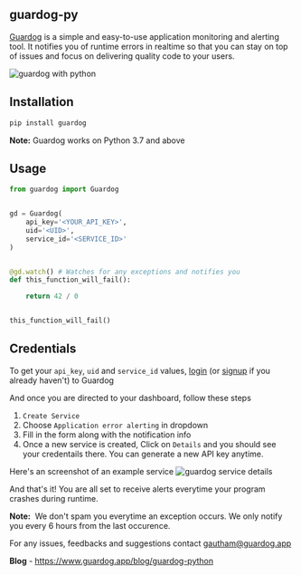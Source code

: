 ## guardog-py
[Guardog](https://guardog.app) is a simple and easy-to-use application monitoring and alerting tool. It notifies you of runtime errors in realtime so that you can stay on top of issues and focus on delivering quality code to your users.

![guardog with python](https://guardog-website-assets.s3.eu-north-1.amazonaws.com/guardog_py_640_360.jpg)


## Installation

```bash
pip install guardog
```
**Note:** Guardog works on Python 3.7 and above

## Usage
```py
from guardog import Guardog


gd = Guardog(
    api_key='<YOUR_API_KEY>',
    uid='<UID>',
    service_id='<SERVICE_ID>'
)


@gd.watch() # Watches for any exceptions and notifies you
def this_function_will_fail():

    return 42 / 0


this_function_will_fail()
```

## Credentials

To get your `api_key`, `uid` and `service_id` values, [login](https://guardog.app/login) (or [signup](https://guardog.app/signup) if you already haven't) to Guardog

And once you are directed to your dashboard, follow these steps

1. `Create Service`
2. Choose `Application error alerting` in dropdown
3. Fill in the form along with the notification info
4. Once a new service is created, Click on `Details` and you should see your credentails there. You can generate a new API key anytime.

Here's an screenshot of an example service
![guardog service details](https://guardog-website-assets.s3.eu-north-1.amazonaws.com/details.jpg)

And that's it! You are all set to receive alerts everytime your program crashes during runtime.

**Note:**&nbsp; We don't spam you everytime an exception occurs. We only notify you every 6 hours from the last occurence.

For any issues, feedbacks and suggestions contact gautham@guardog.app

**Blog** - https://www.guardog.app/blog/guardog-python